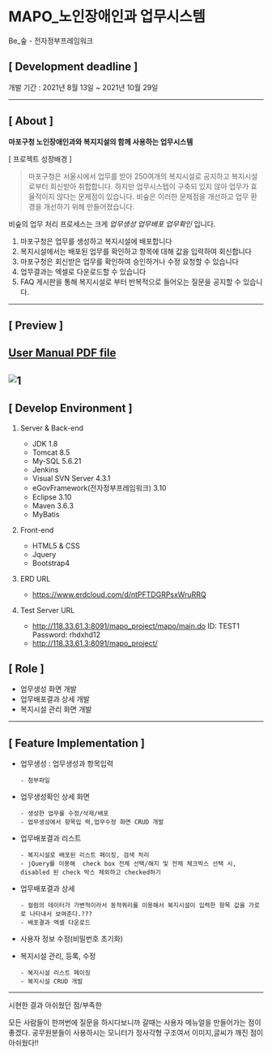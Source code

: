 # MAPO_노인장애인과 업무시스템
 Be_숲 - 전자정부프레임워크

## **[ Development deadline ]**

개발 기간 : 2021년 8월 13일 ~ 2021년 10월 29일

---

## **[ About ]**

**마포구청 노인장애인과와 복지지설의 함께 사용하는 업무시스템**

[ 프로젝트 성장배경 ]
> 마포구청은 서울시에서 업무를 받아 250여개의 복지시설로 공지하고 복지시설로부터 회신받아 취합합니다.
> 하지만 업무시스텝이 구축되 있지 않아 업무가 효율적이지 않다는 문제점이 있습니다.
> 비숲은 이러한 문제점을 개선하고 업무 환경을 개선하기 위해 만들어졌습니다.

비숲의 업무 처리 프로세스는 크게 *업무생성* *업무배포* *업무확인* 입니다.

1. 마포구청은 업무를 생성하고 복지시설에 배포합니다
2. 복지시설에서는 배포된 업무를 확인하고 항목에 대해 값을 입력하여 회신합니다
3. 마포구청은 회신받은 업무를 확인하여 승인하거나 수정 요청할 수 있습니다
4. 업무결과는 엑셀로 다운로드할 수 있습니다
5. FAQ 게시판을 통해 복지시설로 부터 반복적으로 들어오는 질문을 공지할 수 있습니다.
---
## **[ Preview ]**

 [User Manual PDF file](https://github.com/eunyoung56/MAPO_Project/blob/main/UserManual.pdf)
---

![1](https://github.com/eunyoung56/MAPO_Project/blob/main/mapoBusinessSystem.png)
---

## **[ Develop Environment ]**

1. Server & Back-end
   - JDK 1.8   
   - Tomcat 8.5
   - My-SQL 5.6.21
   - Jenkins
   - Visual SVN Server 4.3.1    
   - eGovFramework(전자정부프레임워크) 3.10
   - Eclipse 3.10
   - Maven 3.6.3
   - MyBatis

2.  Front-end
    - HTML5 & CSS
    - Jquery
    - Bootstrap4

3. ERD URL
   - https://www.erdcloud.com/d/ntPFTDGRPsxWruRRQ

4. Test Server URL
    - http://118.33.61.3:8091/mapo_project/mapo/main.do
      ID: TEST1
      Password: rhdxhd12
    - http://118.33.61.3:8091/mapo_project/	

## **[ Role ]**

 * 업무생성 화면 개발
 * 업무배포결과 상세 개발
 * 복지시설 관리 화면 개발
 
---

## **[ Feature Implementation ]**

- 업무생성 : 업무생성과 항목입력

      - 첨부파일 
 
- 업무생성확인 상세 화면

      - 생성한 업무를 수정/삭제/배포 
      - 업무생성에서 항목입 력,업무수정 화면 CRUD 개발

- 업무배포결과 리스트 

      - 복지시설로 배포된 리스트 페이징, 검색 처리 
      - jQuery를 이용해  check box 전체 선택/해지 및 전체 체크박스 선택 시, disabled 된 check 박스 제외하고 checked하기 
   
- 업무배포결과 상세

      - 컬럼의 데이터가 가변적이라서 동적쿼리를 이용해서 복지시설이 입력한 항목 값을 가로로 나타내서 보여준다.???
      - 배포결과 엑셀 다운로드

- 사용자 정보 수정(비밀번호 초기화)

- 복지시설 관리, 등록, 수정

      - 복지시설 리스트 페이징 
      - 복지시설 CRUD 개발
     
---

시현한 결과 아쉬웠던 점/부족한 

모든 사람들이 한꺼번에 질문을 하시다보니까 갈때는 사용자 메뉴얼을 만들어가는 점이 좋겠다.
공무원분들이 사용하시는 모니터가 정사각형 구조여서 이미지,글씨가 깨진 점이 아쉬웠다!! 



